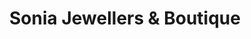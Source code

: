 ---
title: "Sonia Jewellers & Boutique"
url: /springfield/sonia-jewellers-und-boutique/
shop: Schmuck
---